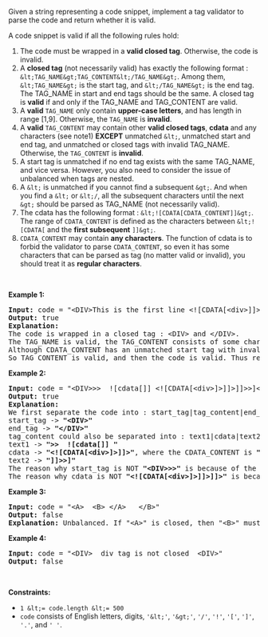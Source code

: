 Given a string representing a code snippet, implement a tag validator to parse the code and return whether it is valid.

A code snippet is valid if all the following rules hold:

1.   The code must be wrapped in a __valid closed tag__. Otherwise, the code is invalid.
2.   A __closed tag__ (not necessarily valid) has exactly the following format : `` &lt;TAG_NAME&gt;TAG_CONTENT&lt;/TAG_NAME&gt; ``. Among them, `` &lt;TAG_NAME&gt; `` is the start tag, and `` &lt;/TAG_NAME&gt; `` is the end tag. The TAG\_NAME in start and end tags should be the same. A closed tag is __valid__ if and only if the TAG\_NAME and TAG\_CONTENT are valid.
3.   A __valid__ `` TAG_NAME `` only contain __upper-case letters__, and has length in range \[1,9\]. Otherwise, the `` TAG_NAME `` is __invalid__.
4.   A __valid__ `` TAG_CONTENT `` may contain other __valid closed tags__, __cdata__ and any characters (see note1) __EXCEPT__ unmatched `` &lt; ``, unmatched start and end tag, and unmatched or closed tags with invalid TAG\_NAME. Otherwise, the `` TAG_CONTENT `` is __invalid__.
5.   A start tag is unmatched if no end tag exists with the same TAG\_NAME, and vice versa. However, you also need to consider the issue of unbalanced when tags are nested.
6.   A `` &lt; `` is unmatched if you cannot find a subsequent `` &gt; ``. And when you find a `` &lt; `` or `` &lt;/ ``, all the subsequent characters until the next `` &gt; `` should be parsed as TAG\_NAME (not necessarily valid).
7.   The cdata has the following format : `` &lt;![CDATA[CDATA_CONTENT]]&gt; ``. The range of `` CDATA_CONTENT `` is defined as the characters between `` &lt;![CDATA[ `` and the __first subsequent__ `` ]]&gt; ``.
8.   `` CDATA_CONTENT `` may contain __any characters__. The function of cdata is to forbid the validator to parse `` CDATA_CONTENT ``, so even it has some characters that can be parsed as tag (no matter valid or invalid), you should treat it as __regular characters__.

&nbsp;

__Example 1:__

<pre>
<strong>Input:</strong> code = "&lt;DIV&gt;This is the first line &lt;![CDATA[&lt;div&gt;]]&gt;&lt;/DIV&gt;"
<strong>Output:</strong> true
<strong>Explanation:</strong> 
The code is wrapped in a closed tag : &lt;DIV&gt; and &lt;/DIV&gt;. 
The TAG_NAME is valid, the TAG_CONTENT consists of some characters and cdata. 
Although CDATA_CONTENT has an unmatched start tag with invalid TAG_NAME, it should be considered as plain text, not parsed as a tag.
So TAG_CONTENT is valid, and then the code is valid. Thus return true.
</pre>

__Example 2:__

<pre>
<strong>Input:</strong> code = "&lt;DIV&gt;&gt;&gt;  ![cdata[]] &lt;![CDATA[&lt;div&gt;]&gt;]]&gt;]]&gt;&gt;]&lt;/DIV&gt;"
<strong>Output:</strong> true
<strong>Explanation:</strong>
We first separate the code into : start_tag|tag_content|end_tag.
start_tag -&gt; <b>"&lt;DIV&gt;"</b>
end_tag -&gt; <b>"&lt;/DIV&gt;"</b>
tag_content could also be separated into : text1|cdata|text2.
text1 -&gt; <b>"&gt;&gt;  ![cdata[]] "</b>
cdata -&gt; <b>"&lt;![CDATA[&lt;div&gt;]&gt;]]&gt;"</b>, where the CDATA_CONTENT is <b>"&lt;div&gt;]&gt;"</b>
text2 -&gt; <b>"]]&gt;&gt;]"</b>
The reason why start_tag is NOT <b>"&lt;DIV&gt;&gt;&gt;"</b> is because of the rule 6.
The reason why cdata is NOT <b>"&lt;![CDATA[&lt;div&gt;]&gt;]]&gt;]]&gt;"</b> is because of the rule 7.
</pre>

__Example 3:__

<pre>
<strong>Input:</strong> code = "&lt;A&gt;  &lt;B&gt; &lt;/A&gt;   &lt;/B&gt;"
<strong>Output:</strong> false
<strong>Explanation:</strong> Unbalanced. If "&lt;A&gt;" is closed, then "&lt;B&gt;" must be unmatched, and vice versa.
</pre>

__Example 4:__

<pre>
<strong>Input:</strong> code = "&lt;DIV&gt;  div tag is not closed  &lt;DIV&gt;"
<strong>Output:</strong> false
</pre>

&nbsp;

__Constraints:__

*   `` 1 &lt;= code.length &lt;= 500 ``
*   `` code `` consists of English letters, digits, `` '&lt;' ``, `` '&gt;' ``, `` '/' ``, `` '!' ``, `` '[' ``, `` ']' ``, `` '.' ``, and `` ' ' ``.